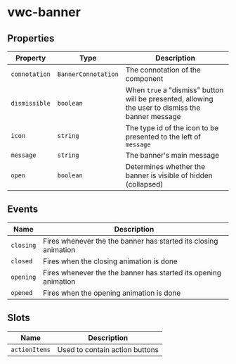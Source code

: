 # vwc-banner

## Properties

| Property      | Type                   | Description |
|---|---|---|
| `connotation` | `BannerConnotation` | The connotation of the component
| `dismissible` | `boolean` | When `true` a "dismiss" button will be presented, allowing the user to dismiss the banner message |
| `icon` | `string` | The type id of the icon to be presented to the left of `message` |
| `message` | `string` | The banner's main message
| `open` | `boolean` | Determines whether the banner is visible of hidden (collapsed)

## Events

| Name | Description |
|---|---|
| `closing` | Fires whenever the the banner has started its closing animation |
| `closed` |  Fires when the closing animation is done |
| `opening` | Fires whenever the the banner has started its opening animation |
| `opened` |  Fires when the opening animation is done |

## Slots

| Name | Description |
|---|---|
| `actionItems` | Used to contain action buttons |

